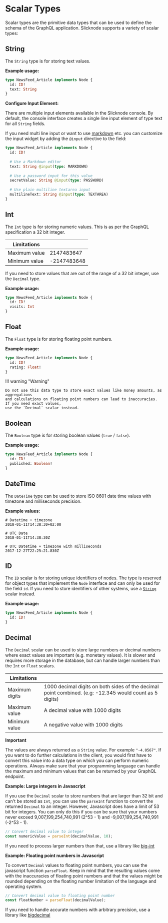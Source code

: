 # Scalar Types

Scalar types are the primitive data types that can be used to define the schema of the GraphQL
application. Slicknode supports a variety of scalar types: 

## String

The `String` type is for storing text values. 

**Example usage:** 

```graphql
type NewsFeed_Article implements Node {
  id: ID!
  text: String
}
```

**Configure Input Element:**

There are multiple input elements available in the Slicknode console. By default, the console
interface creates a single line input element of type text for all `String` fields. 

If you need multi line input or want to use [markdown](https://daringfireball.net/projects/markdown/) etc. you can customize the input widget
by adding the `@input` directive to the field:

```graphql
type NewsFeed_Article implements Node {
  id: ID!
  
  # Use a Markdown editor
  text: String @input(type: MARKDOWN)
  
  # Use a password input for this value
  secretValue: String @input(type: PASSWORD)
  
  # Use plain multiline textarea input
  multilineText: String @input(type: TEXTAREA)
}
```



## Int

The `Int` type is for storing numeric values. This is as per the GraphQL specification a 
32 bit integer. 

| Limitations |  |
|---|---|
| Maximum value | 2147483647 |
| Minimum value | -2147483648 |

If you need to store values that are out of the range of a 32 bit integer, use the `Decimal` type.

**Example usage:** 

```graphql
type NewsFeed_Article implements Node {
  id: ID!
  visits: Int
}
```

## Float

The `Float` type is for storing floating point numbers. 

**Example usage:** 

```graphql 
type NewsFeed_Article implements Node {
  id: ID!
  rating: Float!
}
```

!!! warning "Warning"

    Do not use this data type to store exact values like money amounts, as aggregations
    and calculations on floating point numbers can lead to inaccuracies. If you need exact values, 
    use the `Decimal` scalar instead.

## Boolean

The `Boolean` type is for storing boolean values (`true` / `false`). 

**Example usage:**

```graphql
type NewsFeed_Article implements Node {
  id: ID!
  published: Boolean!
}
```

## DateTime

The `DateTime` type can be used to store ISO 8601 date time values with timezone and milliseconds precision. 

**Example values:** 

    # Datetime + timezone
    2018-01-11T14:38:30+02:00
    
    # UTC Date
    2018-01-11T14:38:30Z

    # UTC Datetime + timezone with milliseconds 
    2017-12-27T22:25:21.830Z

## ID

The `ID` scalar is for storing unique identifiers of nodes. The type is reserved for object types
that implement the `Node` interface and can only be used for the field `id`. If you need to 
store identifiers of other systems, use a [`String`](#string) scalar instead. 

**Example usage:**

```graphql
type NewsFeed_Article implements Node {
  id: ID!
}
```

## Decimal

The `Decimal` scalar can be used to store large numbers or decimal numbers where exact values are important 
(e.g. monetary values).
It is slower and requires more storage in the database, but can handle larger numbers than the `Int` or
`Float` scalars. 

| Limitations |  |
|---|---|
| Maximum digits | 1000 decimal digits on both sides of the decimal point combined. (e.g: -12.345 would count as 5 digits) |
| Maximum value | A decimal value with 1000 digits |
| Minimum value | A negative value with 1000 digits |

**Important**

The values are always returned as a `String` value. For example `"-4.0567"`. If you want to do further calculations
in the client, you would first have to convert this value into a data type on which you can perform numeric operations. 
Always make sure that your programming language can handle the maximum and minimum values that can be returned by
your GraphQL endpoint. 

**Example: Large integers in Javascript**

If you use the `Decimal` scalar to store numbers that are larger than 32 bit and can't be stored as `Int`, you can use
the `parseInt` function to convert the returned `Decimal` to an integer. However, Javascript does have a limit
of 53 bit for integers. You can only do this if you can be sure that your numbers never exceed 9,007,199,254,740,991 
(2^53 - 1) and -9,007,199,254,740,991 (-2^53 - 1).

```javascript
// Convert decimal value to integer
const numericValue = parseInt(decimalValue, 10);
```

If you need to process larger numbers than that, use a library like [big-int](https://www.npmjs.com/package/big-integer)

**Example: Floating point numbers in Javascript**

To convert `Decimal` values to floating point numbers, you can use the javascript function `parseFloat`. Keep in mind
that the resulting values come with the inaccuracies of floating point numbers and that the values might be 
rounded depending on the floating number limitation of the language and operating system. 

```javascript
// Convert decimal value to floating point number
const floatNumber = parseFloat(decimalValue);
```

If you need to handle accurate numbers with arbitrary precision, use a library like [bigdecimal](https://www.npmjs.com/package/bigdecimal)

